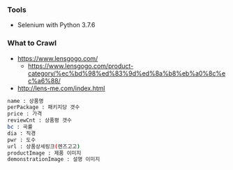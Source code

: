 ### Tools 
- Selenium with Python 3.7.6

### What to Crawl
- https://www.lensgogo.com/
    - https://www.lensgogo.com/product-category/%ec%bd%98%ed%83%9d%ed%8a%b8%eb%a0%8c%ec%a6%88/
- http://lens-me.com/index.html

```bash
name : 상품명
perPackage : 패키지당 갯수
price : 가격
reviewCnt : 상품평 갯수
bc : 곡률
dia : 직경
pwr : 도수
url : 상품상세링크(렌즈고고)
productImage : 제품 이미지
demonstrationImage : 설명 이미지
```
